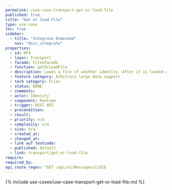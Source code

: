 ```yaml
---
permalink: /use-case-transport-get-or-load-file
published: true
title: "Get or load File"
type: use-case
toc: true
sidebar:
  - title: "Integrate Enmeshed"
    nav: "docs_integrate"
properties:
  - id: RF4
  - layer: Transport
  - facade: FilesFacade
  - function: getOrLoadFile
  - description: Loads a file of another identity. After it is loaded once, you can retrieve it without the need for the secret key by calling one of the GET-routes.
  - feature category: Arbitrary large data support
  - tech category: Files
  - status: DONE
  - comments:
  - actor: Identity
  - component: Runtime
  - trigger: REST API
  - precondition:
  - result:
  - priority: n/a
  - complexity: n/a
  - size: n/a
  - created_at:
  - changed_at:
  - link auf testcode:
  - published: default
  - link: transport/get-or-load-file
require:
required_by:
api_route_regex: ^GET /api/v2/Messages/{id}$
---
```


{% include use-cases/use-case-transport-get-or-load-file.md %}

